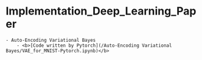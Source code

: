 # Implementation_Deep_Learning_Paper
    - Auto-Encoding Variational Bayes
        - <b>[Code written by Pytorch](/Auto-Encoding Variational Bayes/VAE_for_MNIST-Pytorch.ipynb)</b>
